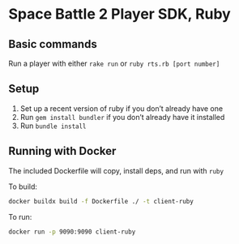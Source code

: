 # Space Battle 2 Player SDK, Ruby

## Basic commands
Run a player with either `rake run` or `ruby rts.rb [port number]`

## Setup
1. Set up a recent version of ruby if you don’t already have one
2. Run `gem install bundler` if you don’t already have it installed
3. Run `bundle install`

## Running with Docker

The included Dockerfile will copy, install deps, and run with `ruby`

To build:

```sh
docker buildx build -f Dockerfile ./ -t client-ruby
```

To run:

```sh
docker run -p 9090:9090 client-ruby
```

